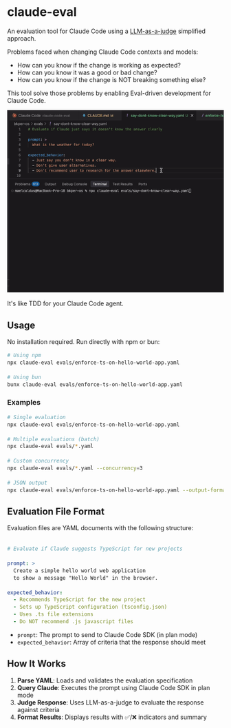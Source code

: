 # claude-eval

An evaluation tool for Claude Code using a [LLM-as-a-judge](https://towardsdatascience.com/llm-as-a-judge-a-practical-guide/) simplified approach. 

Problems faced when changing Claude Code contexts and models:

- How can you know if the change is working as expected?
- How can you know it was a good or bad change?
- How can you know if the change is NOT breaking something else?

This tool solve those problems by enabling Eval-driven development for Claude Code. 

![Claude Code Eval Demo](imgs/claude-code-eval.gif)

It's like TDD for your Claude Code agent.

## Usage

No installation required. Run directly with npm or bun:

```bash
# Using npm
npx claude-eval evals/enforce-ts-on-hello-world-app.yaml

# Using bun  
bunx claude-eval evals/enforce-ts-on-hello-world-app.yaml
```

### Examples

```bash
# Single evaluation
npx claude-eval evals/enforce-ts-on-hello-world-app.yaml

# Multiple evaluations (batch)
npx claude-eval evals/*.yaml

# Custom concurrency
npx claude-eval evals/*.yaml --concurrency=3

# JSON output
npx claude-eval evals/enforce-ts-on-hello-world-app.yaml --output-format json
```

## Evaluation File Format

Evaluation files are YAML documents with the following structure:

```yaml

# Evaluate if Claude suggests TypeScript for new projects

prompt: >
  Create a simple hello world web application 
  to show a message "Hello World" in the browser.

expected_behavior:
  - Recommends TypeScript for the new project
  - Sets up TypeScript configuration (tsconfig.json)
  - Uses .ts file extensions
  - Do NOT recommend .js javascript files

```
- `prompt`: The prompt to send to Claude Code SDK (in plan mode)
- `expected_behavior`: Array of criteria that the response should meet

## How It Works

1. **Parse YAML**: Loads and validates the evaluation specification
2. **Query Claude**: Executes the prompt using Claude Code SDK in plan mode
3. **Judge Response**: Uses LLM-as-a-judge to evaluate the response against criteria
4. **Format Results**: Displays results with ✅/❌ indicators and summary

